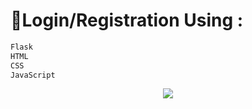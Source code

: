 # **🐺Login/Registration Using :**    
```html                      
Flask
HTML
CSS
JavaScript
```   


<div align="center">
<img align="center" src="https://user-images.githubusercontent.com/87802556/200889232-54ece04c-a1ae-4028-b4ce-79ecdc4470b4.gif" />
  </div>
